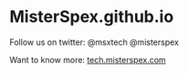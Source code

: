 # MisterSpex.github.io

Follow us on twitter: @msxtech @misterspex

Want to know more: [tech.misterspex.com](https://tech.misterspex.com)
